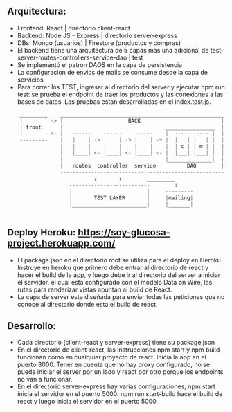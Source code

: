 ## Arquitectura: 
- Frontend: React | directorio client-react
- Backend: Node JS - Express | directorio server-express 
- DBs: Mongo (usuarios) | Firestore (productos y compras)
- El backend tiene una arquitectura de 5 capas mas una adicional de test; server-routes-controllers-service-dao | test
- Se implementó el patron DAOS en la capa de persistencia
- La configuracion de envios de mails se consume desde la capa de servicios
- Para correr los TEST, ingresar al directorio del server y ejecutar npm run test: se prueba el endpoint de traer los productos y las conexiones a las bases de datos. Las pruebas estan desarrolladas en el index.test.js.
```javascript
    _________    _____________________________________________________    ______________
    |       | -> |                     BACK                          | -> |  DBs       |
    | front |    |                                 ________________  |    |            |
    |       | <- |   ------    ------    ------    |  ----- ----- |  | <- | mongoAtlas |
    ---------    |   |    | -> |    | -> |    | -> |  |   | |   | |  |    | firestore  |
                 |   |    |    |    |    |    |    |  | c | | m | |  |    --------------
                 |   |____| <- |____| <- |____| <- |  |___| |___| |  |
                 |                                 |______________|  |
                 |   routes  controller  service          DAO        |
                 ---------------------------↑-------------------------
                            ↓       ↑       |_________
                    --------------------------        ↓         
                    |                        |     ---------
                    |       TEST LAYER       |     |mailing|
                    |________________________|     |_______|
                    
```
## Deploy Heroku: https://soy-glucosa-project.herokuapp.com/
- El package.json en el directorio root se utiliza para el deploy en Heroku. Instruye en heroku que primero debe entrar al directorio de react y hacer el build de la app, y luego debe ir al directorio del server a iniciar el servidor, el cual esta configurado con el modelo Data on Wire, las rutas para renderizar vistas apuntan al build de React.
- La capa de server esta diseñada para enviar todas las peticiones que no conoce al directorio donde esta el build de react.
## Desarrollo: 
- Cada directorio (client-react y server-express) tiene su package.json
- En el directorio de client-react, las instrucciones npm start y npm build funcionan como en cualquier proyecto de react. Inicia la app en el puerto 3000. Tener en cuenta que no hay proxy configurado, no se puede iniciar el server por un lado y react por otro porque los endpoints no van a funcionar.
- En el directorio server-express hay varias configuraciones; npm start inicia el servidor en el puerto 5000. npm run start-build hace el build de react y luego inicia el servidor en el puerto 5000.
